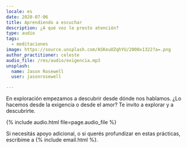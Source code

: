 ```yaml
---
locale: es
date: 2020-07-06
title: Aprendiendo a escuchar
description: ¿A qué voz le presto atención?
type: audio
tags:
  - meditaciones
image: https://source.unsplash.com/ASKeuOZqhYU/2000x1322?a=.png
author_practitioner: celeste
audio_file: /res/audio/exigencia.mp3
unsplash:
  name: Jason Rosewell
  user: jasonrosewell

---
```


En exploración empezamos a descubrir desde dónde nos hablamos. ¿Lo hacemos desde la exigencia o desde el amor? Te invito
a explorar y a descubrirte.

{% include audio.html  file=page.audio_file %}

Si necesitás apoyo adicional, o si querés profundizar en estas prácticas, escribime a {% include email.html %}.
